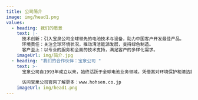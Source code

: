 ```yaml
---
title: 公司简介
image: img/head1.png
values:
  - heading: 我们的愿景
    text: |-
      技术创新：引入宝泉公司全球领先的电池技术与设备，助力中国客户开发最佳产品。
      环境责任：关注全球环境状况，推动清洁能源发展，支持绿色制造。
      客户至上：以专业的服务和全面的技术支持，满足客户的多样化需求。
    imageUrl: img/简介.jpg
  - heading: "我们的合作伙伴：宝泉公司 "
    text: >-
      宝泉公司自1993年成立以来，始终活跃于全球电池业务领域。凭借其对环境保护和清洁能源的关注，宝泉公司开发出满足客户需求的创新设备，助力全球电池行业的技术革新。

      访问宝泉公司官网了解更多：www.hohsen.co.jp
    imageUrl: img/head1.png
---
```

